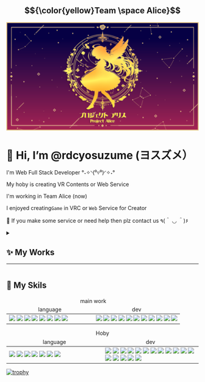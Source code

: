 ## $${\color{yellow}Team \space Alice}$$

<div align="center" > <img src="https://github.com/rdcyosuzume/rdcyosuzume/blob/e00bc8f3a6869b5a1eea8c225f431bfe03294c2a/Project_Alice_Logo27.png" width="800px;" ></div>

# 👋 Hi, I’m @rdcyosuzume (ヨスズメ）

I'm Web Full Stack Developer °˖✧◝(⁰▿⁰)◜✧˖°

My hoby is creating VR Contents or Web Service

I'm working in Team Alice (now)

I enjoyed creating<code>Game</code> in VRC or <code>Web</code> Service for Creator

💞️ If you make some service or need help then plz contact us ٩(＾ ◡ ＾)۶

<details>
<summary>

## ✨ My Works

---

</summary>

<kbd align="center">
  
## Trance's Hotel with NPCs for Server
<img src="https://github.com/rdcyosuzume/rdcyosuzume/blob/e00bc8f3a6869b5a1eea8c225f431bfe03294c2a/TranceHotel.PNG" width="200px" >
<br>

## Stacks

<table >
  <thead>
    <tr>
      <th width="300px">
        Language
      </th>
    </tr>
  </thead>
  <tbody>
    <tr>
      <td >
        <img src="https://img.shields.io/badge/gnubash-4EAA25?style=for-the-badge&logo=gnubash&logoColor=white">
        <img src="https://img.shields.io/badge/env-ECD53F?style=for-the-badge&logo=.env&logoColor=white">
        <img src="https://img.shields.io/badge/java-%23ED8B00.svg?style=for-the-badge&logo=openjdk&logoColor=white">
        <img src="https://img.shields.io/badge/javascript-F7DF1E?style=for-the-badge&logo=javascript&logoColor=white">
        <img src="https://img.shields.io/badge/Udon c%23-%23239120.svg?style=for-the-badge&logo=csharp&logoColor=white">
      </td>
    </tr>
  </tbody>
</table>
<table>
  <thead>
    <tr>
      <th width="300px">
        dev-Tools
      </th>
    </tr>
  </thead>
  <tbody>
    <tr>
      <td >
        <img src="https://img.shields.io/badge/springboot-6DB33F?style=for-the-badge&logo=springboot&logoColor=white">
        <img src="https://img.shields.io/badge/nginx-%23009639.svg?style=for-the-badge&logo=nginx&logoColor=white">
        <img src="https://img.shields.io/badge/express.js-%23404d59.svg?style=for-the-badge&logo=express&logoColor=%2361DAFB">
        <img src="https://img.shields.io/badge/docker-2496ED?style=for-the-badge&logo=docker&logoColor=white">
        <img src="https://img.shields.io/badge/docker_Compose-2496ED?style=for-the-badge&logo=docker&logoColor=white">
        <img src="https://img.shields.io/badge/gitlab-FC6D26?style=for-the-badge&logo=gitlab&logoColor=white">
        <img src="https://img.shields.io/badge/gitlab_ci/cd-FC6D26?style=for-the-badge&logo=gitlab&logoColor=white">
        <img src="https://img.shields.io/badge/mysql-4479A1?style=for-the-badge&logo=mysql&logoColor=white">
      </td>
    </tr>
  </tbody>
</table>

</kbd>

<kbd align="center">
  
## VRC Space Warfare
<img src="https://github.com/rdcyosuzume/rdcyosuzume/blob/e00bc8f3a6869b5a1eea8c225f431bfe03294c2a/SpaceWarfare.PNG" width="200px" >
<br>

## Stacks

<table >
  <thead>
    <tr>
      <th width="300px">
        Language
      </th>
    </tr>
  </thead>
  <tbody>
    <tr>
      <td >
        <img src="https://img.shields.io/badge/unity c%23-%23239120.svg?style=for-the-badge&logo=csharp&logoColor=white">
        <img src="https://img.shields.io/badge/Udon c%23-%23239120.svg?style=for-the-badge&logo=csharp&logoColor=white">
      </td>
    </tr>
  </tbody>
</table>
<table>
  <thead>
    <tr>
      <th width="300px">
        dev-Tools
      </th>
    </tr>
  </thead>
  <tbody>
    <tr>
      <td >
        <img src="https://img.shields.io/badge/unity-%23000000.svg?style=for-the-badge&logo=unity&logoColor=white">
        <img src="https://img.shields.io/badge/blender-%23F5792A.svg?style=for-the-badge&logo=blender&logoColor=white">
      </td>
    </tr>
  </tbody>
</table>

</kbd>

<kbd align="center">
  
## Project Alice Service
<img src="https://github.com/rdcyosuzume/rdcyosuzume/blob/e00bc8f3a6869b5a1eea8c225f431bfe03294c2a/AliceManager.PNG" width="200px" >
<br>

## Stacks

<table >
  <thead>
    <tr>
      <th width="300px">
        Language
      </th>
    </tr>
  </thead>
  <tbody>
    <tr>
      <td >
        <img src="https://img.shields.io/badge/react-2496ED?style=for-the-badge&logo=react&logoColor=white">
        <img src="https://img.shields.io/badge/typescript-2496ED?style=for-the-badge&logo=typescript&logoColor=white">
        <img src="https://img.shields.io/badge/gnubash-4EAA25?style=for-the-badge&logo=gnubash&logoColor=white">
        <img src="https://img.shields.io/badge/java-%23ED8B00.svg?style=for-the-badge&logo=openjdk&logoColor=white">
        <img src="https://img.shields.io/badge/javascript-F7DF1E?style=for-the-badge&logo=javascript&logoColor=white">
        <img src="https://img.shields.io/badge/Thymeleaf-%23005C0F.svg?style=for-the-badge&logo=Thymeleaf&logoColor=white">
      </td>
    </tr>
  </tbody>
</table>
<table>
  <thead>
    <tr>
      <th width="300px">
        dev-Tools
      </th>
    </tr>
  </thead>
  <tbody>
    <tr>
      <td >
        <img src="https://img.shields.io/badge/springboot-6DB33F?style=for-the-badge&logo=springboot&logoColor=white">
        <img src="https://img.shields.io/badge/springsecurity-6DB33F?style=for-the-badge&logo=springsecurity&logoColor=white">
        <img src="https://img.shields.io/badge/nginx-%23009639.svg?style=for-the-badge&logo=nginx&logoColor=white">
        <img src="https://img.shields.io/badge/docker-2496ED?style=for-the-badge&logo=docker&logoColor=white">
        <img src="https://img.shields.io/badge/docker_Compose-2496ED?style=for-the-badge&logo=docker&logoColor=white">
        <img src="https://img.shields.io/badge/gitlab-FC6D26?style=for-the-badge&logo=gitlab&logoColor=white">
        <img src="https://img.shields.io/badge/gitlab_ci/cd-FC6D26?style=for-the-badge&logo=gitlab&logoColor=white">
        <img src="https://img.shields.io/badge/mysql-4479A1?style=for-the-badge&logo=mysql&logoColor=white">
        <img src="https://img.shields.io/badge/redux-ffffff?style=for-the-badge&logo=redux&logoColor=purple">
        <img src="https://img.shields.io/badge/JWT-black?style=for-the-badge&logo=JSON%20web%20tokens">
        <img src="https://img.shields.io/badge/Hibernate-59666C?style=for-the-badge&logo=Hibernate&logoColor=white">
      </td>
    </tr>
  </tbody>
</table>

</kbd>

<kbd align="center">
  
## Project Alice Admin 
<img src="https://github.com/rdcyosuzume/rdcyosuzume/blob/e00bc8f3a6869b5a1eea8c225f431bfe03294c2a/AliceAdmin.jpg" width="300px" >
<br>

## Stacks

<table >
  <thead>
    <tr>
      <th width="300px">
        Language
      </th>
    </tr>
  </thead>
  <tbody>
    <tr>
      <td >
        <img src="https://img.shields.io/badge/html5-E34F26?style=for-the-badge&logo=html5&logoColor=white">
        <img src="https://img.shields.io/badge/css3-1572B6?style=for-the-badge&logo=css3&logoColor=white">
        <img src="https://img.shields.io/badge/gnubash-4EAA25?style=for-the-badge&logo=gnubash&logoColor=white">
        <img src="https://img.shields.io/badge/java-%23ED8B00.svg?style=for-the-badge&logo=openjdk&logoColor=white">
        <img src="https://img.shields.io/badge/javascript-F7DF1E?style=for-the-badge&logo=javascript&logoColor=white">
        <img src="https://img.shields.io/badge/Thymeleaf-%23005C0F.svg?style=for-the-badge&logo=Thymeleaf&logoColor=white">
      </td>
    </tr>
  </tbody>
</table>
<table>
  <thead>
    <tr>
      <th width="300px">
        dev-Tools
      </th>
    </tr>
  </thead>
  <tbody>
    <tr>
      <td >
        <img src="https://img.shields.io/badge/Hibernate-59666C?style=for-the-badge&logo=Hibernate&logoColor=white">
        <img src="https://img.shields.io/badge/springboot-6DB33F?style=for-the-badge&logo=springboot&logoColor=white">
        <img src="https://img.shields.io/badge/springsecurity-6DB33F?style=for-the-badge&logo=springsecurity&logoColor=white">
        <img src="https://img.shields.io/badge/nginx-%23009639.svg?style=for-the-badge&logo=nginx&logoColor=white">
        <img src="https://img.shields.io/badge/docker-2496ED?style=for-the-badge&logo=docker&logoColor=white">
        <img src="https://img.shields.io/badge/docker_Compose-2496ED?style=for-the-badge&logo=docker&logoColor=white">
        <img src="https://img.shields.io/badge/gitlab-FC6D26?style=for-the-badge&logo=gitlab&logoColor=white">
        <img src="https://img.shields.io/badge/gitlab_ci/cd-FC6D26?style=for-the-badge&logo=gitlab&logoColor=white">
        <img src="https://img.shields.io/badge/mysql-4479A1?style=for-the-badge&logo=mysql&logoColor=white">
        <img src="https://img.shields.io/badge/Session-000000?style=for-the-badge&logo=Session&logoColor=white">
      </td>
    </tr>
  </tbody>
</table>

</kbd>
<kbd align="center">
  
## Sanrio Virtual Festival 2024
<img src="https://storage.googleapis.com/studio-design-asset-files/projects/G3qbEkMgOJ/s-1920x1080_v-frms_webp_9fc2f756-5f95-48eb-a924-fec770c26b62.webp" width="300px">
<br>

## Team 戊屡神ゆゆ

## Engineering Support

<table >
  <thead>
    <tr>
      <th width="300px">
        Language
      </th>
    </tr>
  </thead>
  <tbody>
    <tr>
      <td >
        <img src="https://img.shields.io/badge/unity c%23-%23239120.svg?style=for-the-badge&logo=csharp&logoColor=white">
        <img src="https://img.shields.io/badge/Udon c%23-%23239120.svg?style=for-the-badge&logo=csharp&logoColor=white">
      </td>
    </tr>
  </tbody>
</table>
<table>
  <thead>
    <tr>
      <th width="300px">
        dev-Tools
      </th>
    </tr>
  </thead>
  <tbody>
    <tr>
      <td >
        <img src="https://img.shields.io/badge/unity-%23000000.svg?style=for-the-badge&logo=unity&logoColor=white">
        <img src="https://img.shields.io/badge/docker-2496ED?style=for-the-badge&logo=docker&logoColor=white">
        <img src="https://img.shields.io/badge/docker_Compose-2496ED?style=for-the-badge&logo=docker&logoColor=white">
        <img src="https://img.shields.io/badge/gitlab-FC6D26?style=for-the-badge&logo=gitlab&logoColor=white">
        <img src="https://img.shields.io/badge/nginx-%23009639.svg?style=for-the-badge&logo=nginx&logoColor=white">
      </td>
    </tr>
  </tbody>
</table>

</kbd>

</details>

## 🔨 My Skils

<table>
<thead>

<tr><td colspan="2" align="center" >main work</td></tr>
<tr>
<td align="center">language</td>
<td align="center">dev</td>
</tr>
</thead>
<tbody>
<tr>
<td width="50%">
<img src="https://img.shields.io/badge/env-ECD53F?style=for-the-badge&logo=.env&logoColor=white">
<img src="https://img.shields.io/badge/javascript-F7DF1E?style=for-the-badge&logo=javascript&logoColor=white">
<img src="https://img.shields.io/badge/thymeleaf-005F0F?style=for-the-badge&logo=thymeleaf&logoColor=white">
<img src="https://img.shields.io/badge/html5-E34F26?style=for-the-badge&logo=html5&logoColor=white">
<img src="https://img.shields.io/badge/css3-1572B6?style=for-the-badge&logo=css3&logoColor=white">
<img src="https://img.shields.io/badge/java-%23ED8B00.svg?style=for-the-badge&logo=openjdk&logoColor=white">
<img src="https://img.shields.io/badge/php-%23777BB4.svg?style=for-the-badge&logo=php&logoColor=white">
<img src="https://img.shields.io/badge/jquery-%230769AD.svg?style=for-the-badge&logo=jquery&logoColor=white">
</td>
<td >

<img src="https://img.shields.io/badge/springboot-6DB33F?style=for-the-badge&logo=springboot&logoColor=white">
<img src="https://img.shields.io/badge/springsecurity-6DB33F?style=for-the-badge&logo=springsecurity&logoColor=white">
<img src="https://img.shields.io/badge/Session-000000?style=for-the-badge&logo=Session&logoColor=white">
<img src="https://img.shields.io/badge/mysql-4479A1?style=for-the-badge&logo=mysql&logoColor=white">
<img src="https://img.shields.io/badge/gradle-02303A?style=for-the-badge&logo=gradle&logoColor=white">
<img src="https://img.shields.io/badge/git-F05032?style=for-the-badge&logo=git&logoColor=white">
<img src="https://img.shields.io/badge/docker-2496ED?style=for-the-badge&logo=docker&logoColor=white">
<img src="https://img.shields.io/badge/docker_Compose-2496ED?style=for-the-badge&logo=docker&logoColor=white">
<img src="https://img.shields.io/badge/JWT-black?style=for-the-badge&logo=JSON%20web%20tokens">
<img src="https://img.shields.io/badge/Hibernate-59666C?style=for-the-badge&logo=Hibernate&logoColor=white">
<img src="https://img.shields.io/badge/apache-%23D42029.svg?style=for-the-badge&logo=apache&logoColor=white">
</td>
</tr>
</tbody>
</table>

<table>
<thead>
<tr><td colspan="2" align="center" >Hoby</td></tr>
<tr>
<td align="center">language</td>
<td align="center">dev</td>
</tr>
</thead>
<tbody>
<tr>
<td width="50%">
<img src="https://img.shields.io/badge/react-2496ED?style=for-the-badge&logo=react&logoColor=white">
<img src="https://img.shields.io/badge/typescript-2496ED?style=for-the-badge&logo=typescript&logoColor=white">
<img src="https://img.shields.io/badge/unity c%23-%23239120.svg?style=for-the-badge&logo=csharp&logoColor=white">
<img src="https://img.shields.io/badge/Udon c%23-%23239120.svg?style=for-the-badge&logo=csharp&logoColor=white">
<img src="https://img.shields.io/badge/python-3670A0?style=for-the-badge&logo=python&logoColor=ffdd54" >
<img src="https://img.shields.io/badge/shell_script-%23121011.svg?style=for-the-badge&logo=gnu-bash&logoColor=white">
<img src="https://img.shields.io/badge/PyTorch-%23EE4C2C.svg?style=for-the-badge&logo=PyTorch&logoColor=white">
</td>
<td >
<img src="https://img.shields.io/badge/redux-ffffff?style=for-the-badge&logo=redux&logoColor=purple">
<img src="https://img.shields.io/badge/TensorFlow-%23FF6F00.svg?style=for-the-badge&logo=TensorFlow&logoColor=white">
<img src="https://img.shields.io/badge/gitlab-FC6D26?style=for-the-badge&logo=gitlab&logoColor=white">
<img src="https://img.shields.io/badge/gitlab_ci/cd-FC6D26?style=for-the-badge&logo=gitlab&logoColor=white">
<img src="https://img.shields.io/badge/gnubash-4EAA25?style=for-the-badge&logo=gnubash&logoColor=white">
<img src="https://img.shields.io/badge/cent%20os-002260?style=for-the-badge&logo=centos&logoColor=F0F0F0" >
<img src="https://img.shields.io/badge/OCI-ffffff?style=for-the-badge&logo=oracle&logoColor=red">
<img src="https://img.shields.io/badge/unity-%23000000.svg?style=for-the-badge&logo=unity&logoColor=white">
<img src="https://img.shields.io/badge/FastAPI-005571?style=for-the-badge&logo=fastapi">
<img src="https://img.shields.io/badge/nginx-%23009639.svg?style=for-the-badge&logo=nginx&logoColor=white">
<img src="https://img.shields.io/badge/blender-%23F5792A.svg?style=for-the-badge&logo=blender&logoColor=white">
<img src="https://img.shields.io/badge/firebase-%23039BE5.svg?style=for-the-badge&logo=firebase">
<img src="https://img.shields.io/badge/android%20studio-346ac1?style=for-the-badge&logo=android%20studio&logoColor=white">
<img src="https://img.shields.io/badge/Socket.io-black?style=for-the-badge&logo=socket.io&badgeColor=010101">
<img src="https://img.shields.io/badge/express.js-%23404d59.svg?style=for-the-badge&logo=express&logoColor=%2361DAFB">
<img src="https://img.shields.io/badge/node.js-6DA55F?style=for-the-badge&logo=node.js&logoColor=white">
<img src="https://img.shields.io/badge/NODEMON-%23323330.svg?style=for-the-badge&logo=nodemon&logoColor=%BBDEAD">
</td>
</tr>
</tbody>
</table>

[![trophy](https://github-profile-trophy.vercel.app/?username=rdcyosuzume&row=1)](https://github.com/ryo-ma/github-profile-trophy)
